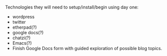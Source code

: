 Technologies they will need to setup/install/begin using day one:

- wordpress
- twitter
- etherpad(?)
- google docs(?)
- chatzi(?)
- Emacs(?)
- Finish Google Docs form with guided exploration of possible blog topics. 
